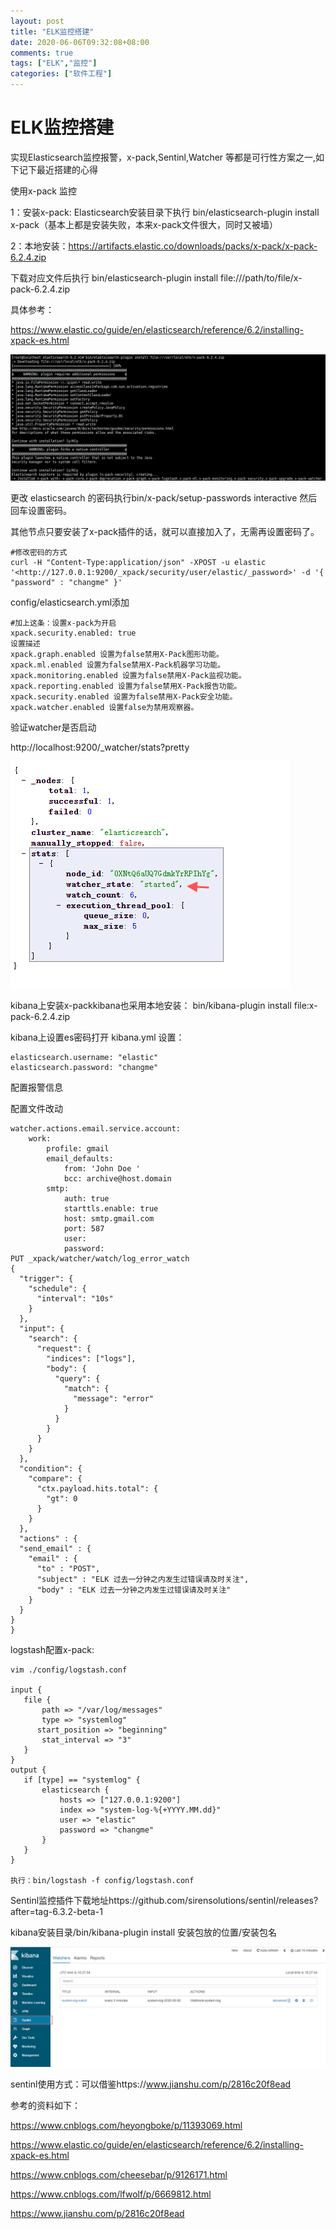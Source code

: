 ```yaml
---
layout: post
title: "ELK监控搭建"
date: 2020-06-06T09:32:08+08:00
comments: true
tags: ["ELK","监控"]
categories: ["软件工程"]
---
```


# ELK监控搭建

实现Elasticsearch监控报警，x-pack,Sentinl,Watcher 等都是可行性方案之一,如下记下最近搭建的心得

使用x-pack 监控

1：安装x-pack: Elasticsearch安装目录下执行 bin/elasticsearch-plugin install x-pack（基本上都是安装失败，本来x-pack文件很大，同时又被墙）

2：本地安装：https://artifacts.elastic.co/downloads/packs/x-pack/x-pack-6.2.4.zip

下载对应文件后执行 bin/elasticsearch-plugin install file:///path/to/file/x-pack-6.2.4.zip

具体参考：

https://www.elastic.co/guide/en/elasticsearch/reference/6.2/installing-xpack-es.html

![../uploads/2020/10/1059343506.png](../uploads/2020/10/1059343506.png)

更改 elasticsearch 的密码执行bin/x-pack/setup-passwords interactive 然后回车设置密码。

其他节点只要安装了x-pack插件的话，就可以直接加入了，无需再设置密码了。

```
#修改密码的方式
curl -H "Content-Type:application/json" -XPOST -u elastic '<http://127.0.0.1:9200/_xpack/security/user/elastic/_password>' -d '{ "password" : "changme" }'
```

config/elasticsearch.yml添加

```
#加上这条：设置x-pack为开启
xpack.security.enabled: true
设置描述
xpack.graph.enabled 设置为false禁用X-Pack图形功能。
xpack.ml.enabled 设置为false禁用X-Pack机器学习功能。
xpack.monitoring.enabled 设置为false禁用X-Pack监视功能。
xpack.reporting.enabled 设置为false禁用X-Pack报告功能。
xpack.security.enabled 设置为false禁用X-Pack安全功能。
xpack.watcher.enabled 设置false为禁用观察器。
```

验证watcher是否启动

http://localhost:9200/_watcher/stats?pretty

![../uploads/2020/10/4154064543.png](../uploads/2020/10/4154064543.png)

kibana上安装x-packkibana也采用本地安装： bin/kibana-plugin install file:x-pack-6.2.4.zip

kibana上设置es密码打开 kibana.yml 设置：

```
elasticsearch.username: "elastic"
elasticsearch.password: "changme"
```

配置报警信息

配置文件改动

```
watcher.actions.email.service.account:
    work:
        profile: gmail
        email_defaults:
            from: 'John Doe '
            bcc: archive@host.domain
        smtp:
            auth: true
            starttls.enable: true
            host: smtp.gmail.com
            port: 587
            user:
            password:
PUT _xpack/watcher/watch/log_error_watch
{
  "trigger": {
    "schedule": {
      "interval": "10s"
    }
  },
  "input": {
    "search": {
      "request": {
        "indices": ["logs"],
        "body": {
          "query": {
            "match": {
              "message": "error"
            }
          }
        }
      }
    }
  },
  "condition": {
    "compare": {
      "ctx.payload.hits.total": {
        "gt": 0
      }
    }
  },
  "actions" : {
  "send_email" : {
    "email" : {
      "to" : "POST",
      "subject" : "ELK 过去一分钟之内发生过错误请及时关注",
      "body" : "ELK 过去一分钟之内发生过错误请及时关注"
    }
  }
}
}
```

logstash配置x-pack:

```
vim ./config/logstash.conf

input {
   file {
       path => "/var/log/messages"
       type => "systemlog"
      start_position => "beginning"
       stat_interval => "3"
   }
}
output {
   if [type] == "systemlog" {
       elasticsearch {
           hosts => ["127.0.0.1:9200"]
           index => "system-log-%{+YYYY.MM.dd}"
           user => "elastic"
           password => "changme"
       }
   }
}

执行：bin/logstash -f config/logstash.conf
```

Sentinl监控插件下载地址https://github.com/sirensolutions/sentinl/releases?after=tag-6.3.2-beta-1

kibana安装目录/bin/kibana-plugin install 安装包放的位置/安装包名

![../uploads/2020/10/2169785841.png](../uploads/2020/10/2169785841.png)

sentinl使用方式：可以借鉴https://www.jianshu.com/p/2816c20f8ead

参考的资料如下：

https://www.cnblogs.com/heyongboke/p/11393069.html

https://www.elastic.co/guide/en/elasticsearch/reference/6.2/installing-xpack-es.html

https://www.cnblogs.com/cheesebar/p/9126171.html

https://www.cnblogs.com/lfwolf/p/6669812.html

https://www.jianshu.com/p/2816c20f8ead